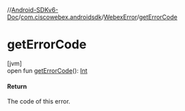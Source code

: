 //[Android-SDKv6-Doc](../../../index.md)/[com.ciscowebex.androidsdk](../index.md)/[WebexError](index.md)/[getErrorCode](get-error-code.md)

# getErrorCode

[jvm]\
open fun [getErrorCode](get-error-code.md)(): [Int](https://kotlinlang.org/api/latest/jvm/stdlib/kotlin/-int/index.html)

#### Return

The code of this error.
